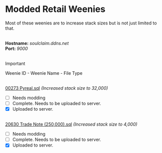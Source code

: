# Modded Retail Weenies
Most of these weenies are to increase stack sizes but is not just limited to that.<BR><BR>

**Hostname:** *soulclaim.ddns.net<BR>*
**Port:** *9000*<BR><BR>

> [!IMPORTANT]
> Weenie ID - Weenie Name - File Type<BR><BR>

[00273 Pyreal.sql](Modded-Retail-Weenies/00273%20Pyreal.sql)                                                    *(Increased stack size to 32,000)*
- [ ] Needs modding
- [ ] Complete. Needs to be uploaded to server.
- [X] Uploaded to server.<BR><BR>

[20630 Trade Note (250,000).sql](Modded-Retail-Weenies/20630%20Trade%20Note%20(250,000).sql)                                                                        *(Increased stack size to 4,000)*
- [ ] Needs modding
- [ ] Complete. Needs to be uploaded to server.
- [X] Uploaded to server.<BR><BR>

